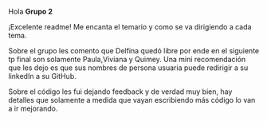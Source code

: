 Hola **Grupo 2**

¡Excelente readme! Me encanta el temario y como se va dirigiendo a cada tema.

Sobre el grupo les comento que Delfina quedó libre por ende en el siguiente tp final son solamente Paula,Viviana y Quimey. 
Una mini recomendación que les dejo es que sus nombres de persona usuaria puede redirigir a su linkedIn a su GitHub.

Sobre el código les fui dejando feedback y de verdad muy bien, hay detalles que solamente a medida que vayan escribiendo más código lo van a ir mejorando.